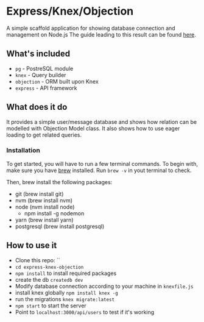 # Express/Knex/Objection

A simple scaffold application for showing database connection and management on Node.js
The guide leading to this result can be found [here](https://medium.com/@nicola.dallasen/express-knex-objection-painless-api-with-db-74512c484f0c).

## What's included

- `pg` - PostreSQL module
- `knex` - Query builder
- `objection` - ORM built upon Knex
- `express` - API framework

## What does it do

It provides a simple user/message database and shows how relation can be modelled with Objection Model class.
It also shows how to use eager loading to get related queries.

### Installation
To get started, you will have to run a few terminal commands. To begin with, make sure you have [brew](https://brew.sh/) installed. Run `brew -v` in yout terminal to check.

Then, brew install the following packages:
- git (brew install git)
- nvm (brew install nvm)
- node (nvm install node)
    - npm install -g nodemon
- yarn (brew install yarn)
- postgresql (brew install postgresql)

## How to use it

- Clone this repo: ``
- `cd express-knex-objection`
- `npm install` to install required packages
- create the db `createdb dev`
- Modify database connection according to your machine in `knexfile.js`
- install knex globally `npm install knex -g`
- run the migrations `knex migrate:latest`
- `npm start` to start the server
- Point to `localhost:3000/api/users` to test if it's working